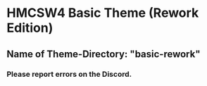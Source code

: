 # HMCSW4 Basic Theme (Rework Edition)

## Name of Theme-Directory: "basic-rework"
### Please report errors on the Discord.